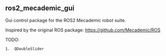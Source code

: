 ## ros2_mecademic_gui

Gui control package for the ROS2 Mecademic robot suite.

Inspired by the original ROS package: https://github.com/Mecademic/ROS

TODO: 

    1.  QDoubleSlider